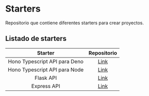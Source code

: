 # Starters

Repositorio que contiene diferentes starters para crear proyectos.

## Listado de starters

|            Starter            |                                                      Repositorio                                                       |
| :---------------------------: | :--------------------------------------------------------------------------------------------------------------------: |
| Hono Typescript API para Deno | [Link]([hono-api-starter-typescript-deno](https://github.com/carlosfernandezcabrero/hono-api-starter-typescript-deno)) |
| Hono Typescript API para Node | [Link]([hono-api-starter-typescript-node](https://github.com/carlosfernandezcabrero/hono-api-starter-typescript-node)) |
|           Flask API           |                [Link]([flask-api-starter](https://github.com/carlosfernandezcabrero/flask-api-starter))                |
|          Express API          |              [Link]([express-api-starter](https://github.com/carlosfernandezcabrero/express-api-starter))              |
